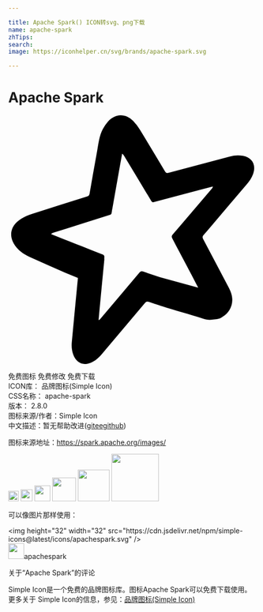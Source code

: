 ```yaml
---

title: Apache Spark() ICON转svg、png下载
name: apache-spark
zhTips: 
search: 
image: https://iconhelper.cn/svg/brands/apache-spark.svg

---
```


# Apache Spark  <small style="font-size: 60%;font-weight: 100"></small>

<div id="svg" class="svg-wrap">
<svg role="img" xmlns="http://www.w3.org/2000/svg" viewBox="0 0 24 24"><title>Apache Spark icon</title><path d="M10.812 0c-.425.013-.845.215-1.196.605a3.593 3.593 0 00-.493.722c-.355.667-.425 1.415-.556 2.143a551.9 551.9 0 00-.726 4.087c-.027.16-.096.227-.244.273C5.83 8.386 4.06 8.94 2.3 9.514c-.387.125-.773.289-1.114.506-1.042.665-1.196 1.753-.415 2.71.346.422.79.715 1.284.936 1.1.49 2.202.976 3.3 1.47.019.01.036.013.053.019h-.004l1.306.535c0 .023.002.045 0 .073-.2 2.03-.39 4.063-.58 6.095-.04.419-.012.831.134 1.23.317.87 1.065 1.148 1.881.701.372-.204.666-.497.937-.818 1.372-1.623 2.746-3.244 4.113-4.872.111-.133.205-.15.363-.098.349.117.697.231 1.045.347h.001c.02.012.045.02.073.03l.142.042c1.248.416 2.68.775 3.929 1.19.4.132.622.164 1.045.098.311-.048.592-.062.828-.236.602-.33.995-.957.988-1.682-.005-.427-.154-.813-.35-1.186-.82-1.556-1.637-3.113-2.461-4.666-.078-.148-.076-.243.037-.375 1.381-1.615 2.756-3.236 4.133-4.855.272-.32.513-.658.653-1.058.308-.878-.09-1.57-1-1.741a2.783 2.783 0 00-1.235.069c-1.974.521-3.947 1.041-5.918 1.57-.175.047-.26.015-.355-.144a353.08 353.08 0 00-2.421-4.018 4.61 4.61 0 00-.652-.849c-.371-.37-.802-.549-1.227-.536zm.172 3.703a.592.592 0 01.189.211c.87 1.446 1.742 2.89 2.609 4.338.07.118.135.16.277.121 1.525-.41 3.052-.813 4.579-1.217.367-.098.735-.193 1.103-.289a.399.399 0 01-.1.2c-1.259 1.48-2.516 2.962-3.779 4.438-.11.13-.12.22-.04.37.937 1.803 1.768 3.309 2.498 4.76l-3.696-1.019c-.538-.18-1.077-.358-1.615-.539-.163-.055-.25-.03-.36.1-1.248 1.488-2.504 2.97-3.759 4.454a.398.398 0 01-.18.132c.035-.378.068-.757.104-1.136.149-1.572.297-3.144.451-4.716-.03-.318.117-.405-.322-.545-1.493-.593-3.346-1.321-4.816-1.905a.595.595 0 01.24-.134c1.797-.57 3.595-1.14 5.394-1.705.127-.04.199-.092.211-.233.013-.148.05-.294.076-.441.241-1.363.483-2.726.726-4.088.068-.386.14-.771.21-1.157z"/></svg>
</div>
<detail full-name='apache-spark'></detail>

<div class="detail-page">
<p>
<span><span class="badge-success badge">免费图标</span> <span class="badge-success badge">免费修改</span>  <span class="badge-success badge">免费下载</span> </span>
<br/>
<span>
ICON库：
<span class="badge-secondary badge">品牌图标(Simple Icon)</span> 
</span>
<br/>
<span>
CSS名称：
<span class="badge-secondary badge">apache-spark</span> 
</span>

<br/>
<span>
版本：
<span class="badge-secondary badge">2.8.0</span> 
</span>
<br/>
<span>图标来源/作者：<span class="badge-light badge">Simple Icon</span></span> 
<br/>
<span class="zh-detail">中文描述：暂无<span class="help-link"><span>帮助改进</span>(<a href="https://gitee.com/liuwave/icon-helper/edit/master/json/brands/apache-spark.json" target="_blank" rel="noopener noreferrer">gitee</a><a href="https://github.com/liuwave/icon-helper/edit/master/json/brands/apache-spark.json" target="_blank" rel="noopener noreferrer">github</a></span>)</span><br/>
</p>
</div><div class="description description alert alert-light"><p>图标来源地址：<a href="https://spark.apache.org/images/" target="_blank" rel="noopener noreferrer">https://spark.apache.org/images/</a></p></div>
<div class="alert alert-dark">
<img height="21" width="21" src="https://cdn.jsdelivr.net/npm/simple-icons@latest/icons/apachespark.svg" />
<img height="24" width="24" src="https://cdn.jsdelivr.net/npm/simple-icons@latest/icons/apachespark.svg" />
<img height="32" width="32" src="https://cdn.jsdelivr.net/npm/simple-icons@latest/icons/apachespark.svg" />
<img height="48" width="48" src="https://cdn.jsdelivr.net/npm/simple-icons@latest/icons/apachespark.svg" />
<img height="64" width="64" src="https://cdn.jsdelivr.net/npm/simple-icons@latest/icons/apachespark.svg" />
<img height="96" width="96" src="https://cdn.jsdelivr.net/npm/simple-icons@latest/icons/apachespark.svg" />

</div>
<div>
  <p>可以像图片那样使用：    
  </p>
  <div class="alert alert-primary" style="font-size: 14px">
    &lt;img height="32" width="32" src="https://cdn.jsdelivr.net/npm/simple-icons@latest/icons/apachespark.svg" /&gt;
    <copy-btn content='<img height="32" width="32" src="https://cdn.jsdelivr.net/npm/simple-icons@latest/icons/apachespark.svg" />'></copy-btn>
  </div>
  <div class="alert alert-secondary">
    <img height="32" width="32" src="https://cdn.jsdelivr.net/npm/simple-icons@latest/icons/apachespark.svg" />apachespark
    <copy-btn content="apachespark" btn-title="复制图标名称"></copy-btn>
  </div>
</div>

<Vssue title="关于“Apache Spark”的评论" >关于“Apache Spark”的评论</Vssue>


<div><p>Simple Icon是一个免费的品牌图标库。图标Apache Spark可以免费下载使用。更多关于  Simple Icon的信息，参见：<a target="_blank" href="https://iconhelper.cn/brands.html">品牌图标(Simple Icon)</a>
</p></div>
